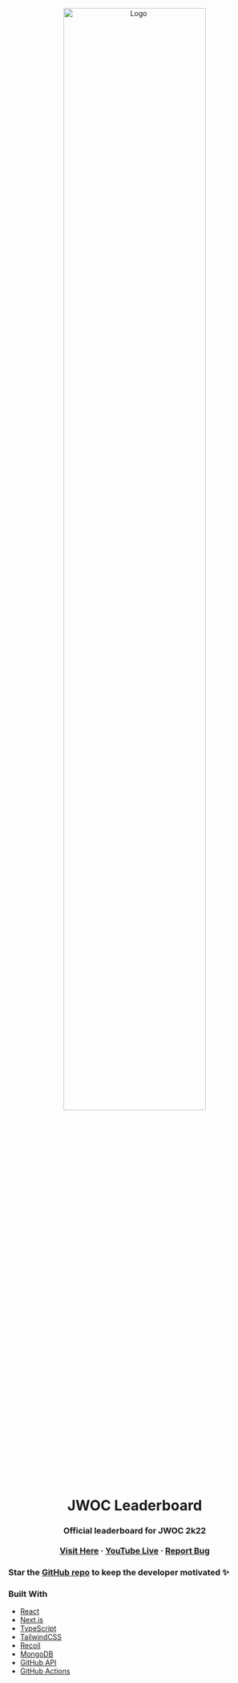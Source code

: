 <p align="center">
  <a href="https://www.youtube.com/watch?v=1QzLg3DIarU"><img src="https://user-images.githubusercontent.com/58071992/155016490-352a3f88-ac75-4be7-b47c-8dd16288cf79.jpg" alt="Logo" width="75%"></a>

  <h1 align="center">JWOC Leaderboard</h1>

  <h3 align="center">
    Official leaderboard for JWOC 2k22
    <br />
    <br />
    <a href="https://leaderboard.jwoc.tech">Visit Here</a>
    ·
    <a href="https://www.youtube.com/watch?v=1QzLg3DIarU">YouTube Live</a>
    ·
    <a href="https://github.com/niloysikdar/jwoc-leaderboard/issues">Report Bug</a>
  </h3>
</p>

### Star the [GitHub repo](https://github.com/niloysikdar/jwoc-leaderboard) to keep the developer motivated ✨

### Built With

- [React](https://reactjs.org)
- [Next.js](https://nextjs.org)
- [TypeScript](https://www.typescriptlang.org)
- [TailwindCSS](https://tailwindcss.com)
- [Recoil](https://recoiljs.org)
- [MongoDB](https://www.mongodb.com)
- [GitHub API](https://docs.github.com/en/rest)
- [GitHub Actions](https://docs.github.com/en/actions)
